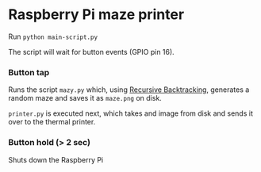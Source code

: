 # Raspberry Pi maze printer

Run `python main-script.py`

The script will wait for button events (GPIO pin 16).

### Button tap
Runs the script `mazy.py` which, using [Recursive Backtracking](https://en.wikipedia.org/wiki/Maze_generation_algorithm#Recursive_backtracker), generates a random maze and saves it as `maze.png` on disk.

`printer.py` is executed next, which takes and image from disk and sends it over to the thermal printer.

### Button hold (> 2 sec)
Shuts down the Raspberry Pi